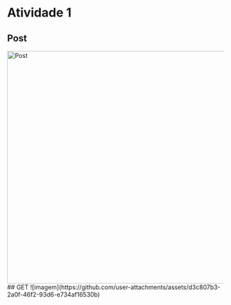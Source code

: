 # Atividade 1
## Post
<img width="959" height="539" alt="Post" src="https://github.com/user-attachments/assets/385c85c1-75ca-407e-a39c-1584546cc410" />
## GET
![imagem](https://github.com/user-attachments/assets/d3c807b3-2a0f-46f2-93d6-e734af16530b)
